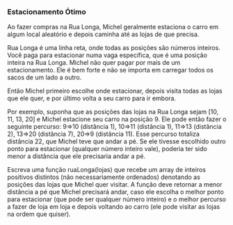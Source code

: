 ### Estacionamento Ótimo ###

Ao fazer compras na Rua Longa, Michel geralmente estaciona o carro em algum local aleatório e depois caminha até as lojas de que precisa.

Rua Longa é uma linha reta, onde todas as posições são números inteiros. Você paga para estacionar numa vaga específica, que é uma posição inteira na Rua Longa. Michel não quer pagar por mais de um estacionamento. Ele é bem forte e não se importa em carregar todos os sacos de um lado a outro.

Então Michel primeiro escolhe onde estacionar, depois visita todas as lojas que ele quer, e por último volta a seu carro para ir embora.

Por exemplo, suponha que as posições das lojas na Rua Longa sejam [10, 11, 13, 20] e Michel estacione seu carro na posição 9. Ele pode então fazer o seguinte percurso: 9=\>10 (distância 1), 10=\>11 (distância 1), 11=\>13 (distância 2), 13=\>20 (distância 7), 20=\>9 (distância 11). Esse percurso totaliza distância 22, que Michel teve que andar a pé. Se ele tivesse escolhido outro ponto para estacionar (qualquer número inteiro vale), poderia ter sido menor a distância que ele precisaria andar a pé.

Escreva uma função ruaLonga(lojas) que recebe um array de inteiros positivos distintos (não necessariamente ordenados) denotando as posições das lojas que Michel quer visitar. A função deve retornar a menor distância a pé que Michel precisará andar, caso ele escolha o melhor ponto para estacionar (que pode ser qualquer número inteiro) e o melhor percurso a fazer de loja em loja e depois voltando ao carro (ele pode visitar as lojas na ordem que quiser).